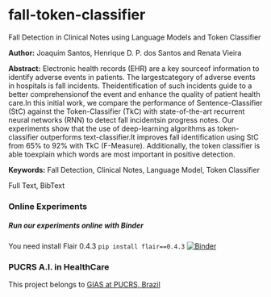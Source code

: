 # fall-token-classifier
Fall Detection in Clinical Notes using Language Models and Token Classifier

**Author:** Joaquim Santos, Henrique D. P. dos Santos and Renata Vieira

**Abstract:** Electronic  health  records  (EHR)  are  a  key  sourceof information to identify adverse events in patients. The largestcategory  of  adverse  events  in  hospitals  is  fall  incidents.  Theidentification  of  such  incidents  guide  to  a  better  comprehensionof  the  event  and  enhance  the  quality  of  patient  health  care.In  this  initial  work,  we  compare  the  performance  of  Sentence-Classifier (StC) against the Token-Classifier (TkC) with state-of-the-art recurrent neural networks (RNN) to detect fall incidentsin  progress  notes.  Our  experiments  show  that  the  use  of  deep-learning algorithms as token-classifier outperforms text-classifier.It improves fall identification using StC from 65% to 92% with TkC  (F-Measure).  Additionally,  the  token  classifier  is  able  toexplain  which  words  are  most  important  in  positive  detection.

**Keywords:** Fall Detection, Clinical Notes, Language Model, Token  Classifier

Full Text, BibText

### Online Experiments
##### Run our experiments online with Binder
You need install Flair 0.4.3 ```pip install flair==0.4.3```
[![Binder](https://mybinder.org/badge.svg)](https://mybinder.org/v2/gh/nlp-pucrs/fall-token-classifier/master)

### PUCRS A.I. in HealthCare
This project belongs to [GIAS at PUCRS, Brazil](http://www.inf.pucrs.br/ia-saude/)
